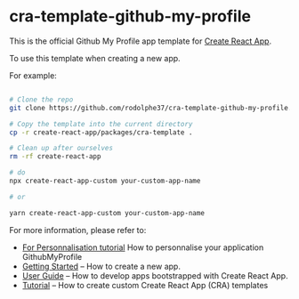 # cra-template-github-my-profile

This is the official Github My Profile app template for [Create React App](https://github.com/facebook/create-react-app).

To use this template when creating a new app.

For example:

```sh

# Clone the repo
git clone https://github.com/rodolphe37/cra-template-github-my-profile.git

# Copy the template into the current directory
cp -r create-react-app/packages/cra-template .

# Clean up after ourselves
rm -rf create-react-app

# do
npx create-react-app-custom your-custom-app-name

# or

yarn create-react-app-custom your-custom-app-name

```

For more information, please refer to:
- [For Personnalisation tutorial](https://github.com/rodolphe37/cra-template-github-my-profile/blob/master/template/README.md) How to personnalise your application GithubMyProfile
- [Getting Started](https://create-react-app.dev/docs/getting-started) – How to create a new app.
- [User Guide](https://create-react-app.dev) – How to develop apps bootstrapped with Create React App.
- [Tutorial](https://medium.com/@alexgrischuk/how-to-create-custom-create-react-app-cra-templates-73a5196edeb) – How to create custom Create React App (CRA) templates
